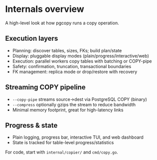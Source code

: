# Internals overview

A high-level look at how pgcopy runs a copy operation.

## Execution layers

- Planning: discover tables, sizes, FKs; build plan/state
- Display: pluggable display modes (plain/progress/interactive/web)
- Execution: parallel workers copy tables with batching or COPY-pipe
- Safety: confirmation, truncation, transactional boundaries
- FK management: replica mode or drop/restore with recovery

## Streaming COPY pipeline

- `--copy-pipe` streams source->dest via PostgreSQL COPY (binary)
- `--compress` optionally gzips the stream to reduce bandwidth
- Minimal memory footprint, great for high-latency links

## Progress & state

- Plain logging, progress bar, interactive TUI, and web dashboard
- State is tracked for table-level progress/statistics

For code, start with `internal/copier/` and `cmd/copy.go`.
